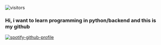 ![visitors](https://visitor-badge.glitch.me/badge?page_id=evalshine)

### Hi, i want to learn programming in python/backend and this is my github

[![spotify-github-profile](https://spotify-github-profile.vercel.app/api/view?uid=313lj4q6w3ni7dbobjl7tzfgcrui&cover_image=true&theme=default&show_offline=true&background_color=121212&bar_color=53b14f&bar_color_cover=false)](https://spotify-github-profile.vercel.app/api/view?uid=313lj4q6w3ni7dbobjl7tzfgcrui&redirect=true)